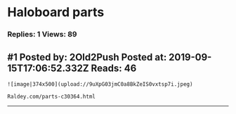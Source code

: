 # Haloboard parts

### Replies: 1 Views: 89

## \#1 Posted by: 2Old2Push Posted at: 2019-09-15T17:06:52.332Z Reads: 46

```
![image|374x500](upload://9uXpG03jmC0a8BkZeIS0vxtsp7i.jpeg) 

Raldey.com/parts-c30364.html
```

---
